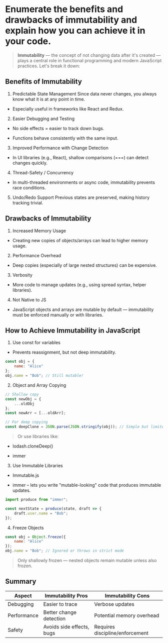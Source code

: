 # Enumerate the benefits and drawbacks of immutability and explain how you can achieve it in your code.

> **Immutability** — the concept of not changing data after it's created — plays a central role in functional programming and modern JavaScript practices. Let's break it down:

## Benefits of Immutability

1. Predictable State Management
Since data never changes, you always know what it is at any point in time.

* Especially useful in frameworks like React and Redux.

2. Easier Debugging and Testing
* No side effects = easier to track down bugs.

* Functions behave consistently with the same input.

3. Improved Performance with Change Detection
* In UI libraries (e.g., React), shallow comparisons (===) can detect changes quickly.

4. Thread-Safety / Concurrency
* In multi-threaded environments or async code, immutability prevents race conditions.

5. Undo/Redo Support
Previous states are preserved, making history tracking trivial.

## Drawbacks of Immutability

1. Increased Memory Usage
* Creating new copies of objects/arrays can lead to higher memory usage.

2. Performance Overhead
* Deep copies (especially of large nested structures) can be expensive.

3. Verbosity
* More code to manage updates (e.g., using spread syntax, helper libraries).

4. Not Native to JS
* JavaScript objects and arrays are mutable by default — immutability must be enforced manually or with libraries.

## How to Achieve Immutability in JavaScript

1. Use const for variables
* Prevents reassignment, but not deep immutability.

```js
const obj = {
    name: "Alice"
};
obj.name = "Bob"; // Still mutable!
```

2. Object and Array Copying

```js
// Shallow copy
const newObj = {
    ...oldObj
};
const newArr = [...oldArr];

// For deep copying
const deepClone = JSON.parse(JSON.stringify(obj)); // Simple but limited
```

> Or use libraries like:

* lodash.cloneDeep()

* immer

3. Use Immutable Libraries
* Immutable.js

* immer – lets you write "mutable-looking" code that produces immutable updates.

```js
import produce from "immer";

const nextState = produce(state, draft => {
    draft.user.name = "Bob";
});
```

4. Freeze Objects

```js
const obj = Object.freeze({
    name: "Alice"
});
obj.name = "Bob"; // Ignored or throws in strict mode
```

> Only shallowly frozen — nested objects remain mutable unless also frozen.

## Summary

|Aspect |	Immutability Pros|	Immutability Cons|
|---|---|---|
|Debugging |	Easier to trace	|Verbose updates|
|Performance |	Better change detection|	Potential memory overhead|
|Safety	|Avoids side effects, bugs	|Requires discipline/enforcement|
